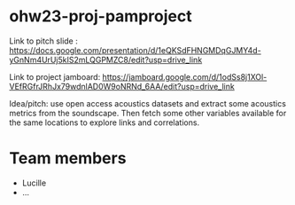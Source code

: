 # ohw23-proj-pamproject
Link to pitch slide : https://docs.google.com/presentation/d/1eQKSdFHNGMDqGJMY4d-yGnNm4UrUj5kIS2mLQGPMZC8/edit?usp=drive_link

Link to project jamboard: https://jamboard.google.com/d/1odSs8j1XOl-VEfRGfrJRhJx79wdnlAD0W9oNRNd_6AA/edit?usp=drive_link

Idea/pitch: use open access acoustics datasets and extract some acoustics metrics from the soundscape. Then fetch some other variables available for the same locations to explore links and correlations.

# Team members
- Lucille
- ...
